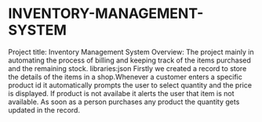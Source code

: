 # INVENTORY-MANAGEMENT-SYSTEM
Project title: Inventory Management System Overview: The project mainly in automating the process of billing and keeping track of the items purchased and the remaining stock. 
libraries:json 
Firstly we created a  record to store the details of the items in a shop.Whenever a customer enters a specific product id it automatically prompts the user to select quantity and the price is displayed. If  product is not availabe it alerts the user that item is not available. As soon as a person purchases any product the quantity gets updated in the record.
